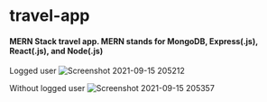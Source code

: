 # travel-app

#### MERN Stack travel app. MERN stands for MongoDB, Express(.js), React(.js), and Node(.js)

Logged user
![Screenshot 2021-09-15 205212](https://user-images.githubusercontent.com/61416683/133500275-8c0764af-11ef-4b66-b366-8bbe048269db.png)

Without logged user
![Screenshot 2021-09-15 205357](https://user-images.githubusercontent.com/61416683/133500284-f1b4ce16-b451-49c0-9d69-2fc45bb7d4ba.png)

